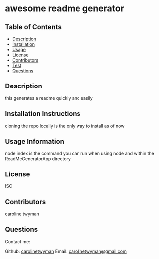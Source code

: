 
  
# awesome readme generator

## Table of Contents
* [Description](#description)
* [Installation](#installation)
* [Usage](#usage)
* [License](#license)
* [Contributors](#contributors)
* [Test](#test)
* [Questions](#questions)

## Description
this generates a readme quickly and easily

## Installation Instructions
cloning the repo locally is the only way to install as of now

## Usage Information
node index is the command you can run when using node and within the ReadMeGeneratorApp directory

## License
ISC

## Contributors
caroline twyman

## Questions
Contact me:

Github: [carolinetwyman](https://github.com/carolinetwyman)
Email: [carolinetwyman@gmail.com](https://github.com/carolinetwyman)
